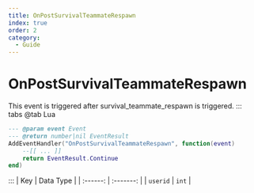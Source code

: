 ```yaml
---
title: OnPostSurvivalTeammateRespawn
index: true
order: 2
category:
  - Guide
---
```


# OnPostSurvivalTeammateRespawn
This event is triggered after survival_teammate_respawn is triggered.
::: tabs
@tab Lua
```lua
--- @param event Event
--- @return number|nil EventResult
AddEventHandler("OnPostSurvivalTeammateRespawn", function(event)
    --[[ ... ]]
    return EventResult.Continue
end)
```

:::
|    Key   | Data Type |
| :------: | :-------: |
| `userid` |   `int`   |